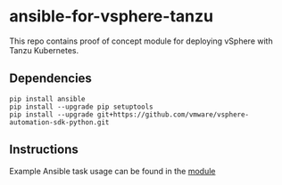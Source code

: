# ansible-for-vsphere-tanzu

This repo contains proof of concept module for deploying vSphere with Tanzu Kubernetes.

## Dependencies
```
pip install ansible
pip install --upgrade pip setuptools
pip install --upgrade git+https://github.com/vmware/vsphere-automation-sdk-python.git
```

## Instructions
Example Ansible task usage can be found in the [module](https://github.com/laidbackware/ansible-for-vsphere-tanzu/blob/ba544ea1c430e0374776e35c9163c6f13724cf67/library/vsphere_tanzu_cluster_manage.py#L299)
